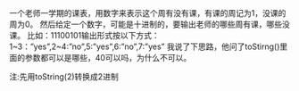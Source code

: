 一个老师一学期的课表，用数字来表示这个周有没有课，有课的周记为1，没课的周为0。
然后给定一个数字，可能是十进制的，要输出老师的哪些周有课，哪些没课。
比如：11100101输出形式按以下方式： 
1~3：”yes”,2~4:”no”,5:”yes”,6:”no”,7:”yes” 
我说了下思路，他问了toStirng()里面的参数都可以是哪些，40可以吗，为什么不可以。

注:先用toString(2)转换成2进制